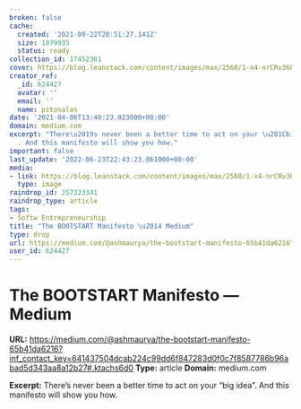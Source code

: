 ```yaml
---
broken: false
cache:
  created: '2021-09-22T20:51:27.141Z'
  size: 1079935
  status: ready
collection_id: 17452361
cover: https://blog.leanstack.com/content/images/max/2560/1-x4-nrCRv36EgBbHhxxWgkQ.jpeg
creator_ref:
  _id: 624427
  avatar: ''
  email: ''
  name: pitosalas
date: '2021-04-06T13:40:23.023000+00:00'
domain: medium.com
excerpt: "There\u2019s never been a better time to act on your \u201Cbig idea\u201D\
  . And this manifesto will show you how."
important: false
last_update: '2022-06-23T22:43:23.861000+00:00'
media:
- link: https://blog.leanstack.com/content/images/max/2560/1-x4-nrCRv36EgBbHhxxWgkQ.jpeg
  type: image
raindrop_id: 257323341
raindrop_type: article
tags:
- Softw Entrepreneurship
title: "The BOOTSTART Manifesto \u2014 Medium"
type: drop
url: https://medium.com/@ashmaurya/the-bootstart-manifesto-65b41da6216?inf_contact_key=641437504dcab224c99dd6f847283d0f0c7f8587786b96abad5d343aa8a12b27#.ktachs6d0
user_id: 624427
---
```


# The BOOTSTART Manifesto — Medium

**URL:** https://medium.com/@ashmaurya/the-bootstart-manifesto-65b41da6216?inf_contact_key=641437504dcab224c99dd6f847283d0f0c7f8587786b96abad5d343aa8a12b27#.ktachs6d0
**Type:** article
**Domain:** medium.com

**Excerpt:** There’s never been a better time to act on your “big idea”. And this manifesto will show you how.
